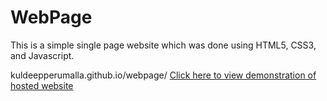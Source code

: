 # WebPage
This is a simple single page website which was done using HTML5, CSS3, and Javascript. 

kuldeepperumalla.github.io/webpage/
[Click here to view demonstration of hosted website](https://kuldeepperumalla.github.io/WebPage/ "Google's Homepage")
